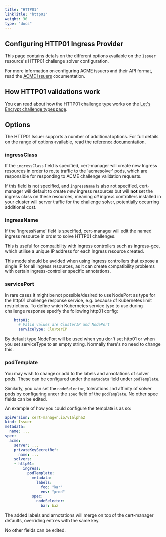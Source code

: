 ```yaml
---
title: "HTTP01"
linkTitle: "http01"
weight: 30
type: "docs"
---
```


## Configuring HTTP01 Ingress Provider

This page contains details on the different options available on the `Issuer`
resource's HTTP01 challenge solver configuration.

For more information on configuring ACME issuers and their API format, read the
[ACME Issuers](../index.md) documentation.

## How HTTP01 validations work

You can read about how the HTTP01 challenge type works on the [Let's Encrypt
challenge types
page](https://letsencrypt.org/docs/challenge-types/#http-01-challenge).

## Options

The HTTP01 Issuer supports a number of additional options.  For full details on
the range of options available, read the [reference
documentation](https://docs.cert-manager.io/en/latest/reference/api-docs/index.html#acmeissuerhttp01config-v1alpha2).

### ingressClass

If the `ingressClass` field is specified, cert-manager will create new
Ingress resources in order to route traffic to the 'acmesolver' pods, which
are responsible for responding to ACME challenge validation requests.

If this field is not specified, and `ingressName` is also not specified,
cert-manager will default to create *new* ingress resources but will **not** set
the ingress class on these resources, meaning *all* ingress controllers
installed in your cluster will server traffic for the challenge solver,
potentially occurring additional cost.


### ingressName

If the 'ingressName' field is specified, cert-manager will edit the named
ingress resource in order to solve HTTP01 challenges.

This is useful for compatibility with ingress controllers such as ingress-gce,
which utilise a unique IP address for each Ingress resource created.

This mode should be avoided when using ingress controllers that expose a single
IP for all ingress resources, as it can create compatibility problems with
certain ingress-controller specific annotations.

### servicePort

In rare cases it might be not possible/desired to use NodePort as type for the
http01 challenge response service, e.g. because of Kubernetes limit
restrictions. To define which Kubernetes service type to use during challenge
response specify the following http01 config:

```yaml
    http01:
      # Valid values are ClusterIP and NodePort
      serviceType: ClusterIP
```

By default type NodePort will be used when you don't set http01 or when you set
serviceType to an empty string. Normally there's no need to change this.


### podTemplate

You may wish to change or add to the labels and annotations of solver pods.
These can be configured under the `metadata` field under `podTemplate`. 

Similarly, you can set the `nodeSelector`, tolerations and affinity of solver
pods by configuring under the `spec` field of the `podTemplate`. No other
spec fields can be edited.

An example of how you could configure the template is as so:

```yaml
apiVersion: cert-manager.io/v1alpha2
kind: Issuer
metadata:
  name: ...
spec:
  acme:
    server: ...
    privateKeySecretRef:
      name: ...
    solvers:
    - http01:
        ingress:
          podTemplate:
            metadata:
              labels:
                foo: "bar"
                env: "prod"
            spec:
              nodeSelector:
                bar: baz
```

The added labels and annotations will merge on top of the cert-manager defaults,
overriding entries with the same key.

No other fields can be edited.
